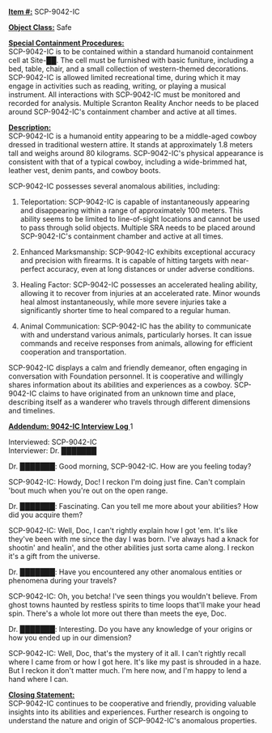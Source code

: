 <strong><u>Item #:</u></strong> SCP-9042-IC

<strong><u>Object Class:</u></strong> Safe

<strong><u>Special Containment Procedures:</u></strong>\
SCP-9042-IC is to be contained within a standard humanoid containment cell at Site-██. The cell must be furnished with basic funiture, including a bed, table, chair, and a small collection of western-themed decorations. SCP-9042-IC is allowed limited recreational time, during which it may engage in activities such as reading, writing, or playing a musical instrument. All interactions with SCP-9042-IC must be monitored and recorded for analysis. Multiple Scranton Reality Anchor needs to be placed around SCP-9042-IC's containment chamber and active at all times.

<strong><u>Description:</u></strong>\
SCP-9042-IC is a humanoid entity appearing to be a middle-aged cowboy dressed in traditional western attire. It stands at approximately 1.8 meters tall and weighs around 80 kilograms. SCP-9042-IC's physical appearance is consistent with that of a typical cowboy, including a wide-brimmed hat, leather vest, denim pants, and cowboy boots.

SCP-9042-IC possesses several anomalous abilities, including:

1. Teleportation: SCP-9042-IC is capable of instantaneously appearing and disappearing within a range of approximately 100 meters. This ability seems to be limited to line-of-sight locations and cannot be used to pass through solid objects. Multiple SRA needs to be placed around SCP-9042-IC's containment chamber and active at all times.

2. Enhanced Marksmanship: SCP-9042-IC exhibits exceptional accuracy and precision with firearms. It is capable of hitting targets with near-perfect accuracy, even at long distances or under adverse conditions.

3. Healing Factor: SCP-9042-IC possesses an accelerated healing ability, allowing it to recover from injuries at an accelerated rate. Minor wounds heal almost instantaneously, while more severe injuries take a significantly shorter time to heal compared to a regular human.

4. Animal Communication: SCP-9042-IC has the ability to communicate with and understand various animals, particularly horses. It can issue commands and receive responses from animals, allowing for efficient cooperation and transportation.

SCP-9042-IC displays a calm and friendly demeanor, often engaging in conversation with Foundation personnel. It is cooperative and willingly shares information about its abilities and experiences as a cowboy. SCP-9042-IC claims to have originated from an unknown time and place, describing itself as a wanderer who travels through different dimensions and timelines.

<strong><u>Addendum: 9042-IC Interview Log </u></strong>1

Interviewed: SCP-9042-IC\
Interviewer: Dr. ███████

<Begin Log>

Dr. ███████: Good morning, SCP-9042-IC. How are you feeling today?

SCP-9042-IC: Howdy, Doc! I reckon I'm doing just fine. Can't complain 'bout much when you're out on the open range.

Dr. ███████: Fascinating. Can you tell me more about your abilities? How did you acquire them?

SCP-9042-IC: Well, Doc, I can't rightly explain how I got 'em. It's like they've been with me since the day I was born. I've always had a knack for shootin' and healin', and the other abilities just sorta came along. I reckon it's a gift from the universe.

Dr. ███████: Have you encountered any other anomalous entities or phenomena during your travels?

SCP-9042-IC: Oh, you betcha! I've seen things you wouldn't believe. From ghost towns haunted by restless spirits to time loops that'll make your head spin. There's a whole lot more out there than meets the eye, Doc.

Dr. ███████: Interesting. Do you have any knowledge of your origins or how you ended up in our dimension?

SCP-9042-IC: Well, Doc, that's the mystery of it all. I can't rightly recall where I came from or how I got here. It's like my past is shrouded in a haze. But I reckon it don't matter much. I'm here now, and I'm happy to lend a hand where I can.

<End Log>

<strong><u>Closing Statement:</u></strong>\
SCP-9042-IC continues to be cooperative and friendly, providing valuable insights into its abilities and experiences. Further research is ongoing to understand the nature and origin of SCP-9042-IC's anomalous properties.
